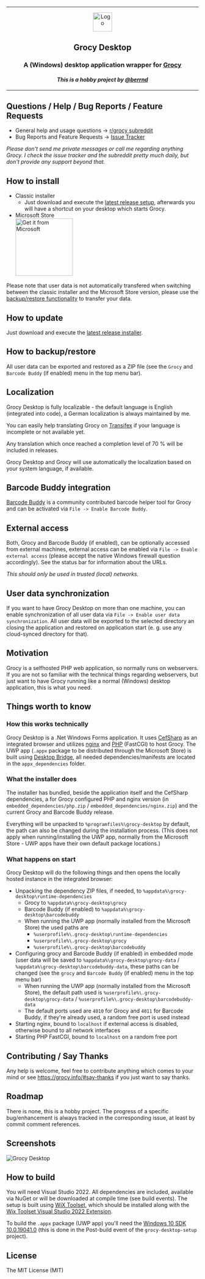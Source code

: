 -----

<div align="center">
<img alt="Logo" height="50" src="https://raw.githubusercontent.com/grocy/grocy/master/public/img/logo.svg?sanitize=true" />
<h2>Grocy Desktop</h2>
<h3>A (Windows) desktop application wrapper for <a href="https://github.com/grocy/grocy">Grocy</a></h3>
<em><h4>This is a hobby project by <a href="https://github.com/berrnd">@berrnd</a></h4></em>
</div>

-----

## Questions / Help / Bug Reports / Feature Requests

- General help and usage questions &rarr;  [r/grocy subreddit](https://www.reddit.com/r/grocy)
- Bug Reports and Feature Requests &rarr; [Issue Tracker](https://github.com/grocy/grocy-desktop/issues/new/choose)

_Please don't send me private messages or call me regarding anything Grocy. I check the issue tracker and the subreddit pretty much daily, but don't provide any support beyond that._

## How to install

- Classic installer
  - Just download and execute the [latest release setup](https://releases.grocy.info/latest-desktop), afterwards you will have a shortcut on your desktop which starts Grocy.
- Microsoft Store  
<a href="https://apps.microsoft.com/detail/9NWB1TRNNKSF"><img src="https://github.com/grocy/grocy-desktop/raw/master/.github/publication_assets/microsoft-store-badge-en.png" alt="Get it from Microsoft" width="150px" /></a>

Please note that user data is not automatically transfered when switching between the classic installer and the Microsoft Store version, please use the [backup/restore functionality](#how-to-backuprestore) to transfer your data.

## How to update

Just download and execute the [latest release installer](https://releases.grocy.info/latest-desktop).

## How to backup/restore

All user data can be exported and restored as a ZIP file (see the `Grocy` and `Barcode Buddy` (if enabled) menu in the top menu bar).

## Localization

Grocy Desktop is fully localizable - the default language is English (integrated into code), a German localization is always maintained by me.

You can easily help translating Grocy on [Transifex](https://www.transifex.com/grocy/grocy-desktop/dashboard/) if your language is incomplete or not available yet.

Any translation which once reached a completion level of 70 % will be included in releases.

Grocy Desktop and Grocy will use automatically the localization based on your system language, if available.

## Barcode Buddy integration

[Barcode Buddy](https://github.com/Forceu/barcodebuddy) is a community contributed barcode helper tool for Grocy and can be activated via `File -> Enable Barcode Buddy`.

## External access

Both, Grocy and Barcode Buddy (if enabled), can be optionally accessed from external machines, external access can be enabled via `File -> Enable external access` (please accept the native Windows firewall question accordingly).
See the status bar for information about the URLs.

_This should only be used in trusted (local) networks._

## User data synchronization

If you want to have Grocy Desktop on more than one machine, you can enable synchronization of all user data via `File -> Enable user data synchronization`.
All user data will be exported to the selected directory an closing the application and restored on application start (e. g. use any cloud-synced directory for that).

## Motivation

Grocy is a selfhosted PHP web application, so normally runs on webservers. If you are not so familiar with the technical things regarding webservers, but just want to have Grocy running like a normal (Windows) desktop application, this is what you need.

## Things worth to know

### How this works technically

Grocy Desktop is a .Net Windows Forms application. It uses [CefSharp](https://github.com/cefsharp/CefSharp) as an integrated browser and utilizes [nginx](https://nginx.org) and [PHP](https://www.php.net/) (FastCGI)  to host Grocy. The UWP app (`.appx` package to be distributed through the Microsoft Store) is built using [Desktop Bridge](https://docs.microsoft.com/en-us/windows/msix/desktop/source-code-overview), all needed dependencies/manifests are located in the `appx_dependencies` folder.

### What the installer does

The installer has bundled, beside the application itself and the CefSharp dependencies, a for Grocy configured PHP and nginx version (in `embedded_dependencies/php.zip` / `embedded_dependencies/nginx.zip`) and the current Grocy and Barcode Buddy release.

Everything will be unpacked to `%programfiles%\grocy-desktop` by default, the path can also be changed during the installation process. (This does not apply when running/installing the UWP app, normally from the Microsoft Store - UWP apps have their own default package locations.)

### What happens on start

Grocy Desktop will do the following things and then opens the locally hosted instance in the integrated browser:
- Unpacking the dependency ZIP files, if needed, to `%appdata%\grocy-desktop\runtime-dependencies`
  - Grocy to `%appdata%\grocy-desktop\grocy`
  - Barcode Buddy (if enabled) to `%appdata%\grocy-desktop\barcodebuddy`
  - When running the UWP app (normally installed from the Microsoft Store) the used paths are
    - `%userprofile%\.grocy-desktop\runtime-dependencies`
    - `%userprofile%\.grocy-desktop\grocy`
    - `%userprofile%\.grocy-desktop\barcodebuddy`
- Configuring grocy and Barcode Buddy (if enabled) in embedded mode (user data will be saved to `%appdata%\grocy-desktop\grocy-data` / `%appdata%\grocy-desktop\barcodebuddy-data`, these paths can be changed (see the `grocy` and `Barcode Buddy` (if enabled) menu in the top menu bar)
  - When running the UWP app (normally installed from the Microsoft Store), the default path used is `%userprofile%\.grocy-desktop\grocy-data` / `%userprofile%\.grocy-desktop\barcodebuddy-data`
  - The default ports used are `4010` for Grocy and `4011` for Barcode Buddy, if they're already used, a random free port is used instead
- Starting nginx, bound to `localhost` if external access is disabled, otherwise bound to all network interfaces
- Starting PHP FastCGI, bound to `localhost` on a random free port

## Contributing / Say Thanks

Any help is welcome, feel free to contribute anything which comes to your mind or see <https://grocy.info/#say-thanks> if you just want to say thanks.

## Roadmap

There is none, this is a hobby project. The progress of a specific bug/enhancement is always tracked in the corresponding issue, at least by commit comment references.

## Screenshots

![Grocy Desktop](https://github.com/berrnd/grocy-desktop/raw/master/.github/publication_assets/grocy-desktop.png "Grocy Desktop")

## How to build

You will need Visual Studio 2022. All dependencies are included, available via NuGet or will be downloaded at compile time (see build events).
The setup is built using [WiX Toolset](https://wixtoolset.org), which should be installed along with the [Wix Toolset Visual Studio 2022 Extension](https://marketplace.visualstudio.com/items?itemName=WixToolset.WixToolsetVisualStudio2022Extension).

To build the `.appx` package (UWP app) you'll need the [Windows 10 SDK 10.0.19041.0](https://developer.microsoft.com/en-US/windows/downloads/windows-10-sdk) (this is done in the Post-build event of the `grocy-desktop-setup` project).

## License

The MIT License (MIT)
